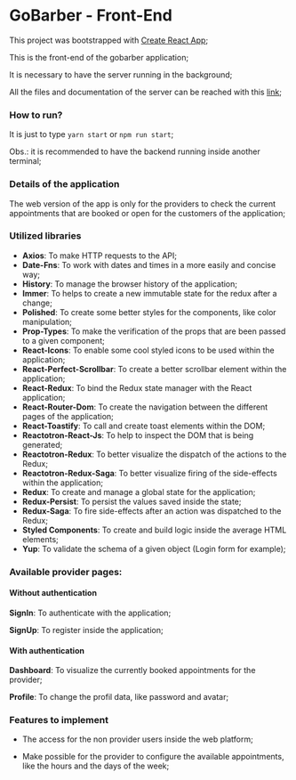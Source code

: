 # GoBarber - Front-End
This project was bootstrapped with [Create React App](https://github.com/facebook/create-react-app);

This is the front-end of the gobarber application;

It is necessary to have the server running in the background;

All the files and documentation of the server can be reached with this [link](https://github.com/EduardoModel/gobarber);

### How to run?
It is just to type `yarn start` or `npm run start`;

Obs.: it is recommended to have the backend running inside another terminal;

### Details of the application
The web version of the app is only for the providers to check the current appointments that are
booked or open for the customers of the application;

### Utilized libraries
- **Axios**: To make HTTP requests to the API;
- **Date-Fns**: To work with dates and times in a more easily and concise way;
- **History**: To manage the browser history of the application;
- **Immer**: To helps to create a new immutable state for the redux after a change;
- **Polished**: To create some better styles for the components, like color manipulation;
- **Prop-Types**: To make the verification of the props that are been passed to a given component;
- **React-Icons**: To enable some cool styled icons to be used within the application;
- **React-Perfect-Scrollbar**: To create a better scrollbar element within the application;
- **React-Redux**: To bind the Redux state manager with the React application;
- **React-Router-Dom**: To create the navigation between the different pages of the application;
- **React-Toastify**: To call and create toast elements within the DOM;
- **Reactotron-React-Js**: To help to inspect the DOM that is being generated;
- **Reactotron-Redux**: To better visualize the dispatch of the actions to the Redux;
- **Reactotron-Redux-Saga**: To better visualize firing of the side-effects within the application;
- **Redux**: To create and manage a global state for the application;
- **Redux-Persist**: To persist the values saved inside the state;
- **Redux-Saga**: To fire side-effects after an action was dispatched to the Redux;
- **Styled Components**: To create and build logic inside the average HTML elements;
- **Yup**: To validate the schema of a given object (Login form for example);
### Available provider pages:
#### Without authentication
**SignIn**: To authenticate with the application;

**SignUp**: To register inside the application;

#### With authentication
**Dashboard**: To visualize the currently booked appointments for the provider;

**Profile**: To change the profil data, like password and avatar;

### Features to implement
- The access for the non provider users inside the web platform;

- Make possible for the provider to configure the available appointments, like the hours and the
days of the week;
